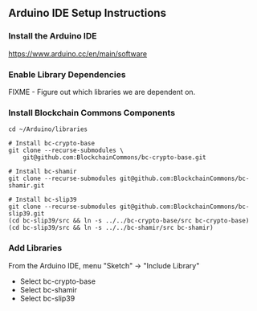## Arduino IDE Setup Instructions

### Install the Arduino IDE

https://www.arduino.cc/en/main/software

### Enable Library Dependencies

FIXME - Figure out which libraries we are dependent on.

### Install Blockchain Commons Components

```
cd ~/Arduino/libraries

# Install bc-crypto-base
git clone --recurse-submodules \
    git@github.com:BlockchainCommons/bc-crypto-base.git

# Install bc-shamir
git clone --recurse-submodules git@github.com:BlockchainCommons/bc-shamir.git

# Install bc-slip39
git clone --recurse-submodules git@github.com:BlockchainCommons/bc-slip39.git
(cd bc-slip39/src && ln -s ../../bc-crypto-base/src bc-crypto-base)
(cd bc-slip39/src && ln -s ../../bc-shamir/src bc-shamir)
```

### Add Libraries

From the Arduino IDE, menu "Sketch" -> "Include Library"
* Select bc-crypto-base
* Select bc-shamir
* Select bc-slip39

